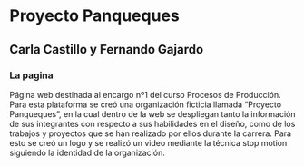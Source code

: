# Proyecto Panqueques

## Carla Castillo y Fernando Gajardo

### La pagina


Página web destinada al encargo nº1 del curso Procesos de Producción.
Para esta plataforma se creó una organización ficticia llamada “Proyecto Panqueques”, en 
la cual dentro de la web se despliegan tanto la información de sus integrantes con respecto a sus habilidades en el diseño, como de los trabajos y proyectos que se han realizado por ellos durante la carrera. 
Para esto se creó un logo y se realizó un video mediante la técnica stop motion siguiendo la identidad de la organización.

